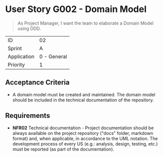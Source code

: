 # User Story G002 - Domain Model

> As Project Manager, I want the team to elaborate a Domain Model using DDD.

|             |             |
| ----------- | ----------- |
| ID          | 02          |
| Sprint      | A           |
| Application | 0 - General |
| Priority    | 1           |

## Acceptance Criteria

- A domain model must be created and maintained. The domain model should be included in the technical documentation of the repository.

## Requirements

- **NFR02** Technical documentation - Project documentation should be always available on the project repository ("docs" folder, markdown format) and, when applicable, in accordance to the UML notation. The development process of every US (e.g.: analysis, design, testing, etc.) must be reported (as part of the documentation).
